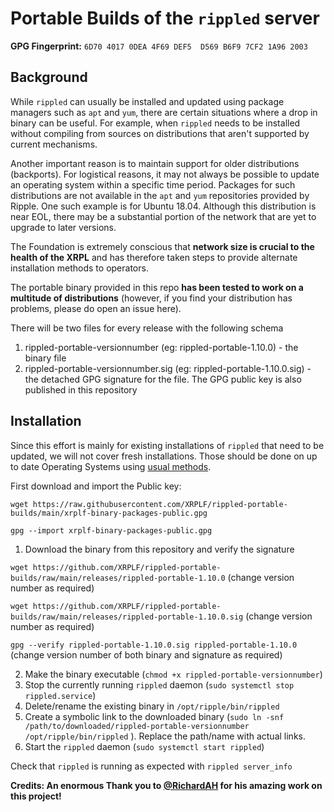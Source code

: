 # Portable Builds of the `rippled` server


**GPG Fingerprint:** `6D70 4017 0DEA 4F69 DEF5  D569 B6F9 7CF2 1A96 2003`

## Background

While `rippled` can usually be installed and updated using package managers such as `apt` and `yum`, there are certain situations where a drop in binary can be useful. For example, when `rippled` needs to be installed without compiling from sources on distributions that aren't supported by current mechanisms. 

Another important reason is to maintain support for older distributions (backports). For logistical reasons, it may not always be possible to update an operating system within a specific time period. Packages for such distributions are not available in the `apt` and `yum` repositories provided by Ripple. One such example is for Ubuntu 18.04. Although this distribution is near EOL, there may be a substantial portion of the network that are yet to upgrade to later versions.

The Foundation is extremely conscious that **network size is crucial to the health of the XRPL** and has therefore taken steps to provide alternate installation methods to operators.

The portable binary provided in this repo **has been tested to work on a multitude of distributions** (however, if you find your distribution has problems, please do open an issue here).

There will be two files for every release with the following schema
1. rippled-portable-versionnumber (eg: rippled-portable-1.10.0) - the binary file
2. rippled-portable-versionnumber.sig (eg: rippled-portable-1.10.0.sig) - the detached GPG signature for the file. The GPG public key is also published in this repository

## Installation

Since this effort is mainly for existing installations of `rippled` that need to be updated, we will not cover fresh installations. Those should be done on up to date Operating Systems using [usual methods](https://xrpl.org/install-rippled.html).

First download and import the Public key:

`wget https://raw.githubusercontent.com/XRPLF/rippled-portable-builds/main/xrplf-binary-packages-public.gpg`

`gpg --import xrplf-binary-packages-public.gpg`

1. Download the binary from this repository and verify the signature

`wget https://github.com/XRPLF/rippled-portable-builds/raw/main/releases/rippled-portable-1.10.0` (change version number as required)

`wget https://github.com/XRPLF/rippled-portable-builds/raw/main/releases/rippled-portable-1.10.0.sig` (change version number as required)

`gpg --verify rippled-portable-1.10.0.sig rippled-portable-1.10.0` (change version number of both binary and signature as required)

2. Make the binary executable (`chmod +x rippled-portable-versionnumber`)
3. Stop the currently running `rippled` daemon (`sudo systemctl stop rippled.service`)
4. Delete/rename the existing binary in `/opt/ripple/bin/rippled` 
5. Create a symbolic link to the downloaded binary (`sudo ln -snf /path/to/downloaded/rippled-portable-versionnumber /opt/ripple/bin/rippled` ). Replace the path/name with actual links.
6. Start the `rippled` daemon (`sudo systemctl start rippled`)

Check that `rippled` is running as expected with `rippled server_info`

**Credits: An enormous Thank you to [@RichardAH](https://github.com/richardah) for his amazing work on this project!**
